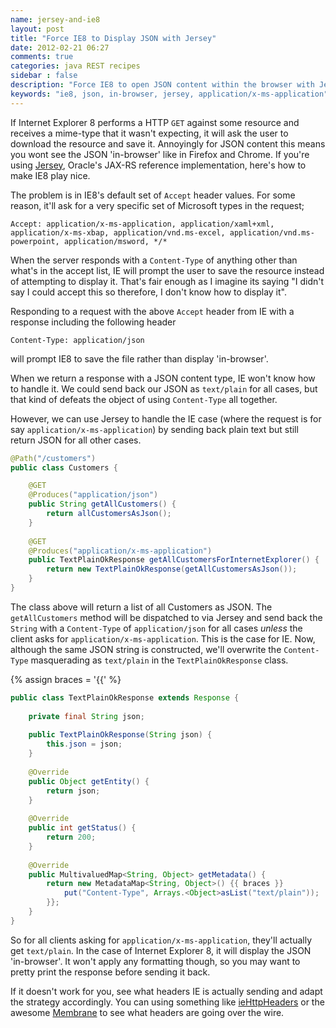 ```yaml
---
name: jersey-and-ie8
layout: post
title: "Force IE8 to Display JSON with Jersey"
date: 2012-02-21 06:27
comments: true
categories: java REST recipes
sidebar : false
description: "Force IE8 to open JSON content within the browser with Jersey rather than prompt you to download and save as a file."
keywords: "ie8, json, in-browser, jersey, application/x-ms-application"
---
```


If Internet Explorer 8 performs a HTTP `GET` against some resource and receives a mime-type that it wasn't expecting, it will ask the user to download the resource and save it. Annoyingly for JSON content this means you wont see the JSON 'in-browser' like in Firefox and Chrome. If you're using [Jersey](http://jersey.java.net/), Oracle's JAX-RS reference implementation, here's how to make IE8 play nice.

<!-- more -->

The problem is in IE8's default set of `Accept` header values. For some reason, it'll ask for a very specific set of Microsoft types in the request;

```
Accept: application/x-ms-application, application/xaml+xml, application/x-ms-xbap, application/vnd.ms-excel, application/vnd.ms-powerpoint, application/msword, */*
```
When the server responds with a `Content-Type` of anything other than what's in the accept list,
IE will prompt the user to save the resource instead of attempting to display it. That's fair enough as I imagine its
saying "I didn't say I could accept this so therefore, I don't know how to display it".

Responding to a request with the above `Accept` header from IE with a response including the following header

```
Content-Type: application/json
```
will prompt IE8 to save the file rather than display 'in-browser'.

When we return a response with a JSON content type, IE won't know how to handle it. We could send back our JSON as `text/plain` for all cases, but that kind of defeats the object of using `Content-Type` all together.

However, we can use Jersey to handle the IE case (where the request is for say `application/x-ms-application`)
by sending back plain text but still return JSON for all other cases.

``` java
@Path("/customers")
public class Customers {

    @GET
    @Produces("application/json")
    public String getAllCustomers() {
        return allCustomersAsJson();
    }
 
    @GET
    @Produces("application/x-ms-application")
    public TextPlainOkResponse getAllCustomersForInternetExplorer() {
        return new TextPlainOkResponse(getAllCustomersAsJson());
    }
}
```
The class above will return a list of all Customers as JSON. The `getAllCustomers` method will be dispatched to via
Jersey and send back the `String` with a `Content-Type` of `application/json` for all cases _unless_
the client asks for `application/x-ms-application`. This is the case for IE. Now, although the same JSON string is
constructed, we'll overwrite the `Content-Type` masquerading as `text/plain` in the `TextPlainOkResponse` class.

{% assign braces = '{{' %}
``` java
public class TextPlainOkResponse extends Response {
 
    private final String json;
 
    public TextPlainOkResponse(String json) {
        this.json = json;
    }
 
    @Override
    public Object getEntity() {
        return json;
    }
 
    @Override
    public int getStatus() {
        return 200;
    }
 
    @Override
    public MultivaluedMap<String, Object> getMetadata() {
        return new MetadataMap<String, Object>() {{ braces }}
            put("Content-Type", Arrays.<Object>asList("text/plain"));
        }};
    }
}
```
So for all clients asking for `application/x-ms-application`, they'll actually get `text/plain`. In the case of
Internet Explorer 8, it will display the JSON 'in-browser'. It won't apply any formatting though, so you may want to
pretty print the response before sending it back.

If it doesn't work for you, see what headers IE is actually sending and adapt the strategy accordingly. You can using
something like [ieHttpHeaders](http://www.blunck.info/iehttpheaders.html) or the awesome [Membrane](http://www.membrane-soa.org/soap-monitor/) to see what headers are going over the wire.
